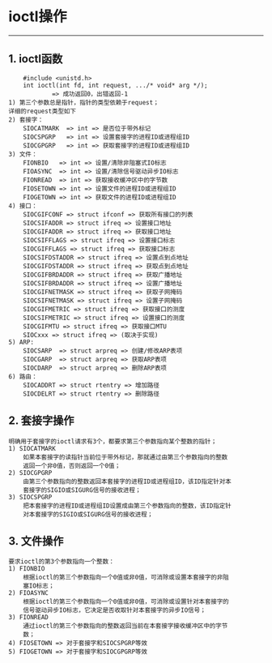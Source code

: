 # **ioctl操作**
***


## **1. ioctl函数**
        #include <unistd.h>
        int ioctl(int fd, int request, .../* void* arg */);
                => 成功返回0，出错返回-1
    1) 第三个参数总是指针，指针的类型依赖于request；
    详细的request类型如下
    2) 套接字：
        SIOCATMARK  => int => 是否位于带外标记
        SIOCSPGRP   => int => 设置套接字的进程ID或进程组ID
        SIOCGPGRP   => int => 获取套接字的进程ID或进程组ID
    3) 文件：
        FIONBIO   => int => 设置/清除非阻塞式IO标志
        FIOASYNC  => int => 设置/清除信号驱动异步IO标志
        FIONREAD  => int => 获取接收缓冲区中的字节数
        FIOSETOWN => int => 设置文件的进程ID或进程组ID
        FIOGETOWN => int => 获取文件的进程ID或进程组ID
    4) 接口：
        SIOCGIFCONF => struct ifconf => 获取所有接口的列表
        SIOCSIFADDR => struct ifreq => 设置接口地址
        SIOCGIFADDR => struct ifreq => 获取接口地址
        SIOCSIFFLAGS => struct ifreq => 设置接口标志
        SIOCGIFFLAGS => struct ifreq => 获取接口标志
        SIOCSIFDSTADDR => struct ifreq => 设置点到点地址
        SIOCGIFDSTADDR => struct ifreq => 获取点到点地址
        SIOCGIFBRDADDR => struct ifreq => 获取广播地址
        SIOCSIFBRDADDR => struct ifreq => 设置广播地址
        SIOCGIFNETMASK => struct ifreq => 获取子网掩码
        SIOCSIFNETMASK => struct ifreq => 设置子网掩码
        SIOCGIFMETRIC => struct ifreq => 获取接口的测度
        SIOCSIFMETRIC => struct ifreq => 设置接口的测度
        SIOCGIFMTU => struct ifreq => 获取接口MTU
        SIOCxxx => struct ifreq => (取决于实现)
    5) ARP:
        SIOCSARP  => struct arpreq => 创建/修改ARP表项
        SIOCGARP  => struct arpreq => 获取ARP表项
        SIOCDARP  => struct arpreq => 删除ARP表项
    6) 路由：
        SIOCADDRT => struct rtentry => 增加路径
        SIOCDELRT => struct rtentry => 删除路径


## **2. 套接字操作**
    明确用于套接字的ioctl请求有3个，都要求第三个参数指向某个整数的指针；
    1) SIOCATMARK
        如果本套接字的读指针当前位于带外标记，那就通过由第三个参数指向的整数
        返回一个非0值，否则返回一个0值；
    2) SIOCGPGRP
        由第三个参数指向的整数返回本套接字的进程ID或进程组ID，该ID指定针对本
        套接字的SIGIO或SIGURG信号的接收进程；
    3) SIOCSPGRP
        把本套接字的进程ID或进程组ID设置成由第三个参数指向的整数，该ID指定针
        对本套接字的SIGIO或SIGURG信号的接收进程；


## **3. 文件操作**
    要求ioctl的第3个参数指向一个整数：
    1) FIONBIO
        根据ioctl的第三个参数指向一个0值或非0值，可消除或设置本套接字的非阻
        塞IO标志；
    2) FIOASYNC
        根据ioctl的第三个参数指向一个0值或非0值，可消除或设置针对本套接字的
        信号驱动异步IO标志，它决定是否收取针对本套接字的异步IO信号；
    3) FIONREAD
        通过ioctl的第三个参数指向的整数返回当前在本套接字接收缓冲区中的字节
        数；
    4) FIOSETOWN => 对于套接字和SIOCSPGRP等效
    5) FIOGETOWN => 对于套接字和SIOCGPGRP等效
